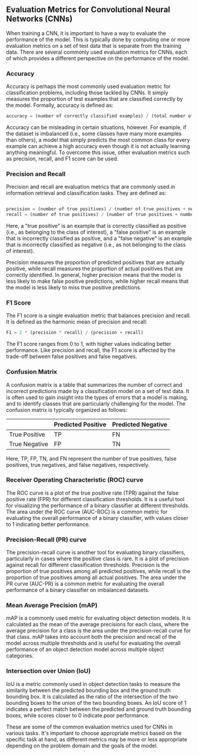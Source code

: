 ## Evaluation Metrics for Convolutional Neural Networks (CNNs)
When training a CNN, it is important to have a way to evaluate the performance of the model. This is typically done by computing one or more evaluation metrics on a set of test data that is separate from the training data. There are several commonly used evaluation metrics for CNNs, each of which provides a different perspective on the performance of the model.

### Accuracy
Accuracy is perhaps the most commonly used evaluation metric for classification problems, including those tackled by CNNs. It simply measures the proportion of test examples that are classified correctly by the model. Formally, accuracy is defined as:

```python 
accuracy = (number of correctly classified examples) / (total number of examples)
```

Accuracy can be misleading in certain situations, however. For example, if the dataset is imbalanced (i.e., some classes have many more examples than others), a model that simply predicts the most common class for every example can achieve a high accuracy even though it is not actually learning anything meaningful. To overcome this issue, other evaluation metrics such as precision, recall, and F1 score can be used.

### Precision and Recall
Precision and recall are evaluation metrics that are commonly used in information retrieval and classification tasks. They are defined as:

```python 

precision = (number of true positives) / (number of true positives + number of false positives)
recall = (number of true positives) / (number of true positives + number of false negatives)

```

Here, a "true positive" is an example that is correctly classified as positive (i.e., as belonging to the class of interest), a "false positive" is an example that is incorrectly classified as positive, and a "false negative" is an example that is incorrectly classified as negative (i.e., as not belonging to the class of interest).

Precision measures the proportion of predicted positives that are actually positive, while recall measures the proportion of actual positives that are correctly identified. In general, higher precision means that the model is less likely to make false positive predictions, while higher recall means that the model is less likely to miss true positive predictions.

### F1 Score
The F1 score is a single evaluation metric that balances precision and recall. It is defined as the harmonic mean of precision and recall:

```python 
F1 = 2 * (precision * recall) / (precision + recall)
```

The F1 score ranges from 0 to 1, with higher values indicating better performance. Like precision and recall, the F1 score is affected by the trade-off between false positives and false negatives.

### Confusion Matrix
A confusion matrix is a table that summarizes the number of correct and incorrect predictions made by a classification model on a set of test data. It is often used to gain insight into the types of errors that a model is making, and to identify classes that are particularly challenging for the model. The confusion matrix is typically organized as follows:

| | Predicted Positive  | Predicted Negative |
| ------------- | ------------- | ------------ | 
| True Positive | TP  | FN  |
| True Negative | FP  | TN  |
                

                                    
Here, TP, FP, TN, and FN represent the number of true positives, false positives, true negatives, and false negatives, respectively.

### Receiver Operating Characteristic (ROC) curve
The ROC curve is a plot of the true positive rate (TPR) against the false positive rate (FPR) for different classification thresholds. It is a useful tool for visualizing the performance of a binary classifier at different thresholds. The area under the ROC curve (AUC-ROC) is a common metric for evaluating the overall performance of a binary classifier, with values closer to 1 indicating better performance.

### Precision-Recall (PR) curve
The precision-recall curve is another tool for evaluating binary classifiers, particularly in cases where the positive class is rare. It is a plot of precision against recall for different classification thresholds. Precision is the proportion of true positives among all predicted positives, while recall is the proportion of true positives among all actual positives. The area under the PR curve (AUC-PR) is a common metric for evaluating the overall performance of a binary classifier on imbalanced datasets.

### Mean Average Precision (mAP)
mAP is a commonly used metric for evaluating object detection models. It is calculated as the mean of the average precisions for each class, where the average precision for a class is the area under the precision-recall curve for that class. mAP takes into account both the precision and recall of the model across multiple thresholds and is useful for evaluating the overall performance of an object detection model across multiple object categories.

### Intersection over Union (IoU)
IoU is a metric commonly used in object detection tasks to measure the similarity between the predicted bounding box and the ground truth bounding box. It is calculated as the ratio of the intersection of the two bounding boxes to the union of the two bounding boxes. An IoU score of 1 indicates a perfect match between the predicted and ground truth bounding boxes, while scores closer to 0 indicate poor performance.

These are some of the common evaluation metrics used for CNNs in various tasks. It's important to choose appropriate metrics based on the specific task at hand, as different metrics may be more or less appropriate depending on the problem domain and the goals of the model.
